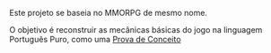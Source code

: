 Este projeto se baseia no MMORPG de mesmo nome.

O objetivo é reconstruir as mecânicas básicas do jogo na linguagem Português Puro, como uma [Prova de Conceito](https://pt.wikipedia.org/wiki/Prova_de_conceito)
